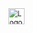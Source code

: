 <!DOCTYPE html>
<html>
<head>
  <title>我的图标</title>
</head>
<body>
  <img src="logo.svg" alt="Logo" width="32" height="32">
</body>
</html>
